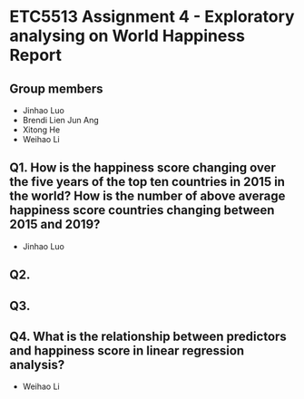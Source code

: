 # ETC5513 Assignment 4 - Exploratory analysing on World Happiness Report

## Group members
- Jinhao Luo
- Brendi Lien Jun Ang
- Xitong He
- Weihao Li


## Q1. How is the happiness score changing over the five years of the top ten countries in 2015 in the world? How is the number of above average happiness score countries changing between 2015 and 2019?
- Jinhao Luo

## Q2.

## Q3.

## Q4. What is the relationship between predictors and happiness score in linear regression analysis?
- Weihao Li